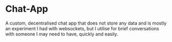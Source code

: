 # Chat-App

A custom, decentralised chat app that does not store any data and is mostly an experiment I had with websockets, but I utilise for brief conversations with someone I may need to have, quickly and easily.